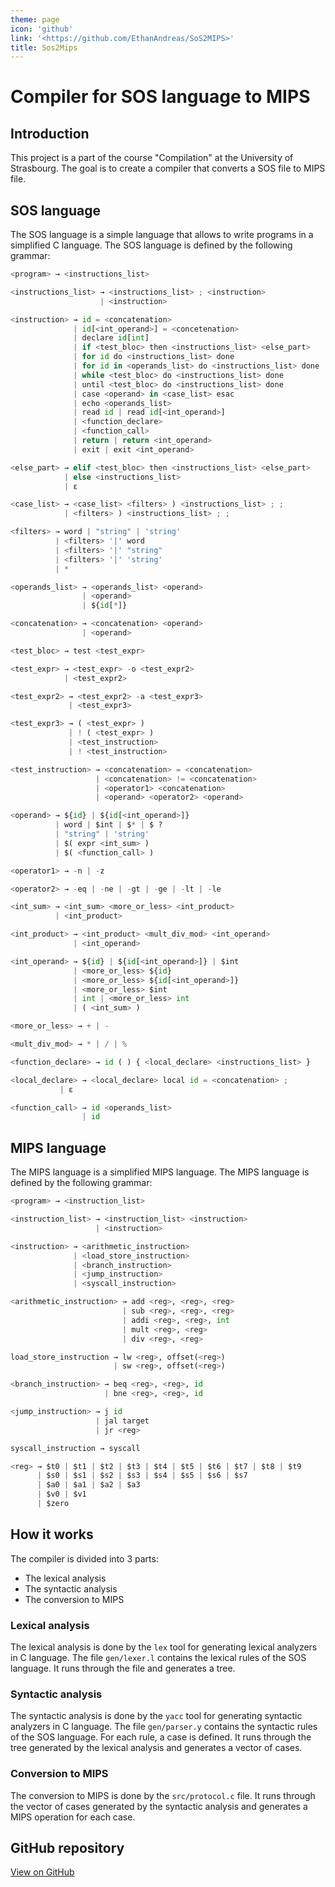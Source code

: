 ```yaml
---
theme: page
icon: 'github'
link: '<https://github.com/EthanAndreas/SoS2MIPS>' 
title: Sos2Mips
---
```


# Compiler for SOS language to MIPS

## Introduction

This project is a part of the course "Compilation" at the University of Strasbourg. The goal is to create a compiler that converts a SOS file to MIPS file.

## SOS language

The SOS language is a simple language that allows to write programs in a simplified C language. The SOS language is defined by the following grammar:

```python
<program> → <instructions_list>

<instructions_list> → <instructions_list> ; <instruction>
                    | <instruction>

<instruction> → id = <concatenation>
              | id[<int_operand>] = <concetenation>
              | declare id[int]
              | if <test_bloc> then <instructions_list> <else_part> 
              | for id do <instructions_list> done
              | for id in <operands_list> do <instructions_list> done
              | while <test_bloc> do <instructions_list> done
              | until <test_bloc> do <instructions_list> done
              | case <operand> in <case_list> esac
              | echo <operands_list>
              | read id | read id[<int_operand>]
              | <function_declare>
              | <function_call>
              | return | return <int_operand>
              | exit | exit <int_operand>

<else_part> → elif <test_bloc> then <instructions_list> <else_part>
            | else <instructions_list>
            | ε

<case_list> → <case_list> <filters> ) <instructions_list> ; ;
            | <filters> ) <instructions_list> ; ;

<filters> → word | "string" | 'string'
          | <filters> '|' word
          | <filters> '|' "string"
          | <filters> '|' 'string'
          | *

<operands_list> → <operands_list> <operand>
                | <operand>
                | ${id[*]}

<concatenation> → <concatenation> <operand>
                | <operand>

<test_bloc> → test <test_expr>

<test_expr> → <test_expr> -o <test_expr2>
            | <test_expr2>

<test_expr2> → <test_expr2> -a <test_expr3>
             | <test_expr3>

<test_expr3> → ( <test_expr> )
             | ! ( <test_expr> )
             | <test_instruction>
             | ! <test_instruction>

<test_instruction> → <concatenation> = <concatenation>
                   | <concatenation> != <concatenation>
                   | <operator1> <concatenation>
                   | <operand> <operator2> <operand>

<operand> → ${id} | ${id[<int_operand>]}
          | word | $int | $* | $ ?
          | "string" | 'string'
          | $( expr <int_sum> )
          | $( <function_call> )

<operator1> → -n | -z

<operator2> → -eq | -ne | -gt | -ge | -lt | -le

<int_sum> → <int_sum> <more_or_less> <int_product>
          | <int_product>

<int_product> → <int_product> <mult_div_mod> <int_operand>
              | <int_operand>

<int_operand> → ${id} | ${id[<int_operand>]} | $int
              | <more_or_less> ${id}
              | <more_or_less> ${id[<int_operand>]}
              | <more_or_less> $int
              | int | <more_or_less> int
              | ( <int_sum> )

<more_or_less> → + | -

<mult_div_mod> → * | / | %

<function_declare> → id ( ) { <local_declare> <instructions_list> }

<local_declare> → <local_declare> local id = <concatenation> ;
           | ε

<function_call> → id <operands_list>
                | id
```

## MIPS language

The MIPS language is a simplified MIPS language. The MIPS language is defined by the following grammar:

```python
<program> → <instruction_list>

<instruction_list> → <instruction_list> <instruction>
                   | <instruction>

<instruction> → <arithmetic_instruction>
              | <load_store_instruction>
              | <branch_instruction>
              | <jump_instruction>
              | <syscall_instruction>

<arithmetic_instruction> → add <reg>, <reg>, <reg>
                         | sub <reg>, <reg>, <reg>
                         | addi <reg>, <reg>, int
                         | mult <reg>, <reg>
                         | div <reg>, <reg>

load_store_instruction → lw <reg>, offset(<reg>)
                       | sw <reg>, offset(<reg>)

<branch_instruction> → beq <reg>, <reg>, id
                     | bne <reg>, <reg>, id

<jump_instruction> → j id
                   | jal target
                   | jr <reg>

syscall_instruction → syscall

<reg> → $t0 | $t1 | $t2 | $t3 | $t4 | $t5 | $t6 | $t7 | $t8 | $t9
      | $s0 | $s1 | $s2 | $s3 | $s4 | $s5 | $s6 | $s7
      | $a0 | $a1 | $a2 | $a3
      | $v0 | $v1
      | $zero
```

## How it works

The compiler is divided into 3 parts:

- The lexical analysis
- The syntactic analysis
- The conversion to MIPS

### Lexical analysis

The lexical analysis is done by the `lex` tool for generating lexical analyzers in C language. 
The file `gen/lexer.l` contains the lexical rules of the SOS language.
It runs through the file and generates a tree.

### Syntactic analysis

The syntactic analysis is done by the `yacc` tool for generating syntactic analyzers in C language.
The file `gen/parser.y` contains the syntactic rules of the SOS language.
For each rule, a case is defined.
It runs through the tree generated by the lexical analysis and generates a vector of cases.

### Conversion to MIPS

The conversion to MIPS is done by the `src/protocol.c` file.
It runs through the vector of cases generated by the syntactic analysis and generates a MIPS operation for each case.

## GitHub repository

[View on GitHub](https://github.com/EthanAndreas/SoS2MIPS)
